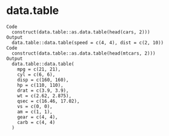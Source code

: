 # data.table

    Code
      construct(data.table::as.data.table(head(cars, 2)))
    Output
      data.table::data.table(speed = c(4, 4), dist = c(2, 10))
    Code
      construct(data.table::as.data.table(head(mtcars, 2)))
    Output
      data.table::data.table(
        mpg = c(21, 21),
        cyl = c(6, 6),
        disp = c(160, 160),
        hp = c(110, 110),
        drat = c(3.9, 3.9),
        wt = c(2.62, 2.875),
        qsec = c(16.46, 17.02),
        vs = c(0, 0),
        am = c(1, 1),
        gear = c(4, 4),
        carb = c(4, 4)
      )


